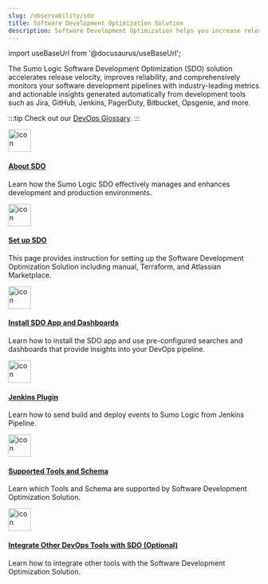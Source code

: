 ```yaml
---
slug: /observability/sdo
title: Software Development Optimization Solution
description: Software Development Optimization helps you increase release velocity, improve reliability, and comprehensively monitor your software development pipelines with actionable insights generated automatically from development tools such as Jira, GitHub, Jenkins, PagerDuty, Bitbucket, Opsgenie, and more.
---
```


import useBaseUrl from '@docusaurus/useBaseUrl';

The Sumo Logic Software Development Optimization (SDO) solution accelerates release velocity, improves reliability, and comprehensively monitors your software development pipelines with industry-leading metrics and actionable insights generated automatically from development tools such as Jira, GitHub, Jenkins, PagerDuty, Bitbucket, Opsgenie, and more.

:::tip
Check out our [DevOps Glossary](https://www.sumologic.com/glossary).
:::

<div className="box-wrapper" markdown="1">
<div className="box smallbox1 card">
  <div className="container">
  <a href="/docs/observability/sdo/about-sdo"><img src={useBaseUrl('img/icons/sdo.png')} alt="icon" width="45"/><h4>About SDO</h4></a>
  <p>Learn how the Sumo Logic SDO effectively manages and enhances development and production environments.</p>
  </div>
</div>
<div className="box smallbox2 card">
  <div className="container">
  <a href="/docs/observability/sdo/set-up-sdo"><img src={useBaseUrl('img/icons/sdo.png')} alt="icon" width="45"/><h4>Set up SDO</h4></a>
  <p>This page provides instruction for setting up the Software Development Optimization Solution including manual, Terraform, and Atlassian Marketplace.</p>
  </div>
</div>
  <div className="box smallbox3 card">
    <div className="container">
    <a href="/docs/observability/sdo/install-sdo-app-view-dashboards"><img src={useBaseUrl('img/icons/sdo.png')} alt="icon" width="45"/><h4>Install SDO App and Dashboards</h4></a>
    <p>Learn how to install the SDO app and use pre-configured searches and dashboards that provide insights into your DevOps pipeline.</p>
  </div>
</div>
<div className="box smallbox4 card">
  <div className="container">
  <a href="/docs/observability/sdo/jenkins-plugin-build-deploy-events"><img src={useBaseUrl('img/icons/sdo.png')} alt="icon" width="45"/><h4>Jenkins Plugin</h4></a>
  <p>Learn how to send build and deploy events to Sumo Logic from Jenkins Pipeline.</p>
  </div>
</div>
<div className="box smallbox5 card">
  <div className="container">
  <a href="/docs/observability/sdo/supported-tools-schema"><img src={useBaseUrl('img/icons/sdo.png')} alt="icon" width="45"/><h4>Supported Tools and Schema</h4></a>
  <p>Learn which Tools and Schema are supported by Software Development Optimization Solution.</p>
  </div>
  </div>
<div className="box smallbox6 card">
  <div className="container">
  <a href="/docs/observability/sdo/integrate-tools-with-sdo"><img src={useBaseUrl('img/icons/sdo.png')} alt="icon" width="45"/><h4>Integrate Other DevOps Tools with SDO (Optional)</h4></a>
  <p>Learn how to integrate other tools with the Software Development Optimization Solution.</p>
  </div>
</div>
</div>
